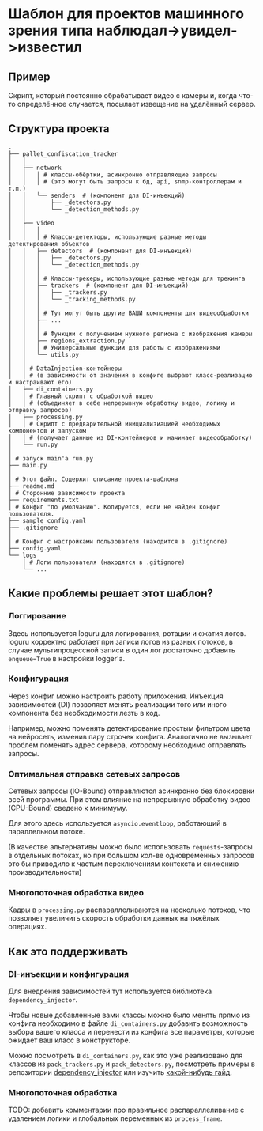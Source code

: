 # Шаблон для проектов машинного зрения типа наблюдал->увидел->известил

## Пример
Скрипт, который постоянно обрабатывает видео с камеры и, когда что-то определённое случается,
посылает извещение на удалённый сервер.

## Структура проекта
```
.
├── pallet_confiscation_tracker
│   │
│   ├── network
│   │   │ # классы-обёртки, асинхронно отправляющие запросы
│   │   │ # (это могут быть запросы к бд, api, snmp-контроллерам и т.п.)
│   │   └── senders  # (компонент для DI-инъекций)
│   │       ├── _detectors.py
│   │       └── _detection_methods.py
│   │
│   ├── video
│   │   │
│   │   │ # Классы-детекторы, использующие разные методы детектирования объектов
│   │   ├── detectors  # (компонент для DI-инъекций)
│   │   │   ├── _detectors.py
│   │   │   └── _detection_methods.py
│   │   │
│   │   │ # Классы-трекеры, использующие разные методы для трекинга
│   │   ├── trackers  # (компонент для DI-инъекций)
│   │   │   ├── _trackers.py
│   │   │   └── _tracking_methods.py
│   │   │
│   │   │ # Тут могут быть другие ВАШИ компоненты для видеообработки
│   │   ├── ...
│   │   │
│   │   │ # Функции с получением нужного региона с изображения камеры
│   │   ├── regions_extraction.py
│   │   │ # Универсальные функции для работы с изображениями
│   │   └── utils.py
│   │
│   │ # DataInjection-контейнеры
│   │ # (в зависимости от значений в конфиге выбрают класс-реализацию и настраивают его)
│   ├── di_containers.py
│   │ # Главный скрипт с обработкой видео
│   │ # (объединяет в себе непрерывную обработку видео, логику и отправку запросов)
│   ├── processing.py
│   │ # Скрипт с предварительной инициализиацией необходимых компонентов и запуском
│   │ # (получает данные из DI-контейнеров и начинает видеообработку)
│   └── run.py
│
│ # запуск main'а run.py
├── main.py
│
│ # Этот файл. Содержит описание проекта-шаблона
├── readme.md
│ # Сторонние зависимости проекта
├── requirements.txt
│ # Конфиг "по умолчанию". Копируется, если не найден конфиг пользователя.
├── sample_config.yaml
├── .gitignore
│
│ # Конфиг с настройками пользователя (находится в .gitignore)
├── config.yaml
└── logs
    │ # Логи пользователя (находятся в .gitignore)
    └── ...
```

## Какие проблемы решает этот шаблон?

### Логгирование
Здесь используется loguru для логирования, ротации и сжатия логов.
loguru корректно работает при записи логов из разных потоков, в
случае мультипроцессной записи в один лог достаточно добавить `enqueue=True` в настройки logger'а.

### Конфигурация
Через конфиг можно настроить работу приложения.
Инъекция зависимостей (DI) позволяет менять реализации того или иного компонента без необходимости лезть в код.

Например, можно поменять детектирование простым фильтром цвета на нейросеть, изменив пару строчек конфига.
Аналогично не вызывает проблем поменять адрес сервера, которому необходимо отправлять запросы.

### Оптимальная отправка сетевых запросов
Сетевых запросы (IO-Bound) отправляются асинхронно без блокировки всей программы.
При этом влияние на непрерывную обработку видео (CPU-Bound) сведено к минимуму.

Для этого здесь используется `asyncio.eventloop`, работающий в параллельном потоке.

(В качестве альтернативы можно было использовать `requests`-запросы в отдельных потоках, но при большом кол-ве 
одновременных запросов это бы приводило к частым переключениям контекста и снижению производительности)

### Многопоточная обработка видео
Кадры в `processing.py` распараллеливаются на несколько потоков, 
что позволяет увеличить скорость обработки данных на тяжёлых операциях.

## Как это поддерживать

### DI-инъекции и конфигурация

Для внедрения зависимостей тут используется библиотека `dependency_injector`.

Чтобы новые добавленные вами классы можно было менять прямо из конфига
необходимо в файле `di_containers.py` добавить возможность выбора вашего класса 
и перенести из конфига все параметры, которые ожидает ваш класс в конструкторе.

Можно посмотреть в `di_containers.py`, как это уже реализовано 
для классов из `pack_trackers.py` и `pack_detectors.py`, посмотреть примеры 
в репозитории [dependency_injector](https://github.com/ets-labs/python-dependency-injector/)
или изучить [какой-нибудь гайд](
https://medium.com/@rmogylatov/dependency-injector-python-dependency-injection-framework-eeb9f5c6db8b).

### Многопоточная обработка

TODO: добавить комментарии про правильное распараллеливание 
с удалением логики и глобальных переменных из `process_frame`.
